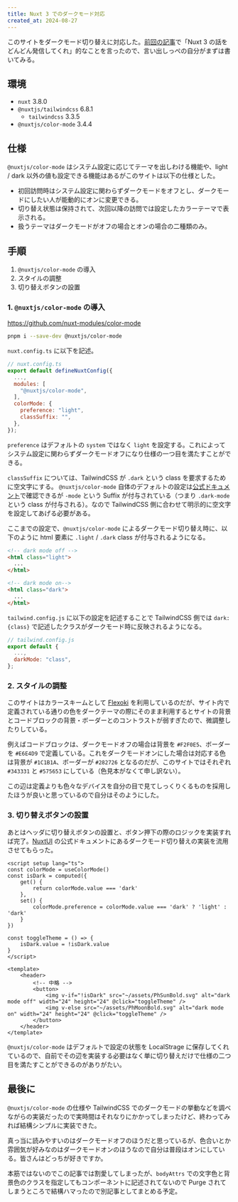 ```yaml
---
title: Nuxt 3 でのダークモード対応
created_at: 2024-08-27
---
```


このサイトをダークモード切り替えに対応した。[前回の記事](./2024-08-18.md)で「Nuxt 3 の話をどんどん発信してくれ」的なことを言ったので、言い出しっぺの自分がまずは書いてみる。

<!--more-->

## 環境

- `nuxt` 3.8.0
- `@nuxtjs/tailwindcss` 6.8.1
  - `tailwindcss` 3.3.5
- `@nuxtjs/color-mode` 3.4.4

## 仕様

`@nuxtjs/color-mode` はシステム設定に応じてテーマを出しわける機能や、light / dark 以外の値も設定できる機能はあるがこのサイトは以下の仕様とした。

- 初回訪問時はシステム設定に関わらずダークモードをオフとし、ダークモードにしたい人が能動的にオンに変更できる。
- 切り替え状態は保持されて、次回以降の訪問では設定したカラーテーマで表示される。
- 扱うテーマはダークモードがオフの場合とオンの場合の二種類のみ。

## 手順

1. `@nuxtjs/color-mode` の導入
2. スタイルの調整
3. 切り替えボタンの設置

### 1. `@nuxtjs/color-mode` の導入

https://github.com/nuxt-modules/color-mode

```sh
pnpm i --save-dev @nuxtjs/color-mode
```

`nuxt.config.ts` に以下を記述。

```js
// nuxt.config.ts
export default defineNuxtConfig({
  ...,
  modules: [
    "@nuxtjs/color-mode",
  ],
  colorMode: {
    preference: "light",
    classSuffix: "",
  },
});
```

`preference` はデフォルトの `system` ではなく `light` を設定する。これによってシステム設定に関わらずダークモードオフになり仕様の一つ目を満たすことができる。

`classSuffix` については、TailwindCSS が `.dark` という class を要求するために空文字にする。
`@nuxtjs/color-mode` 自体のデフォルトの設定は[公式ドキュメント](https://color-mode.nuxtjs.org/#configuration)で確認できるが `-mode` という Suffix が付与されている（つまり `.dark-mode` という class が付与される）。なので TailwindCSS 側に合わせて明示的に空文字を設定してあげる必要がある。

ここまでの設定で、`@nuxtjs/color-mode` によるダークモード切り替え時に、以下のように html 要素に `.light` / `.dark` class が付与されるようになる。

```html
<!-- dark mode off -->
<html class="light">
  ...
</html>

<!-- dark mode on-->
<html class="dark">
  ...
</html>
```

`tailwind.config.js` に以下の設定を記述することで TailwindCSS 側では `dark:{class}` で記述したクラスがダークモード時に反映されるようになる。

```js
// tailwind.config.js
export default {
  ...,
  darkMode: "class",
};
```

### 2. スタイルの調整
このサイトはカラースキームとして [Flexoki](https://stephango.com/flexoki) を利用しているのだが、サイト内で定義されている通りの色をダークテーマの際にそのまま利用するとサイトの背景とコードブロックの背景・ボーダーとのコントラストが弱すぎたので、微調整したりしている。

例えばコードブロックは、ダークモードオフの場合は背景を `#F2F0E5`、ボーダーを `#E6E4D9` で定義している。これをダークモードオンにした場合は対応する色は背景が `#1C1B1A`、ボーダーが `#282726` となるのだが、このサイトではそれぞれ `#343331` と `#575653` にしている（色見本がなくて申し訳ない）。

この辺は定義よりも色々なデバイスを自分の目で見てしっくりくるものを採用したほうが良いと思っているので自分はそのようにした。

### 3. 切り替えボタンの設置
あとはヘッダに切り替えボタンの設置と、ボタン押下の際のロジックを実装すれば完了。[NuxtUI](https://ui.nuxt.com/getting-started/theming#dark-mode) の公式ドキュメントにあるダークモード切り替えの実装を流用させてもらった。

```vue
<script setup lang="ts">
const colorMode = useColorMode()
const isDark = computed({
    get() {
        return colorMode.value === 'dark'
    },
    set() {
        colorMode.preference = colorMode.value === 'dark' ? 'light' : 'dark'
    }
})

const toggleTheme = () => {
    isDark.value = !isDark.value
}
</script>

<template>
    <header>
        <!-- 中略 -->
        <button>
            <img v-if="!isDark" src="~/assets/PhSunBold.svg" alt="dark mode off" width="24" height="24" @click="toggleTheme" />
            <img v-else src="~/assets/PhMoonBold.svg" alt="dark mode on" width="24" height="24" @click="toggleTheme" />
        </button>
    </header>
</template>
```

`@nuxtjs/color-mode` はデフォルトで設定の状態を LocalStrage に保存してくれているので、自前でその辺を実装する必要はなく単に切り替えだけで仕様の二つ目を満たすことができるのがありがたい。

## 最後に
`@nuxtjs/color-mode` の仕様や TailwindCSS でのダークモードの挙動などを調べながらの実装だったので実時間はそれなりにかかってしまったけど、終わってみれば結構シンプルに実装できた。

真っ当に読みやすいのはダークモードオフのほうだと思っているが、色合いとか雰囲気が好みなのはダークモードオンのほうなので自分は普段はオンにしている。皆さんはどっちが好きですか。

本筋ではないのでこの記事では割愛してしまったが、`bodyAttrs` での文字色と背景色のクラスを指定してもコンポーネントに記述されてないので Purge されてしまうところで結構ハマったので別記事としてまとめる予定。

